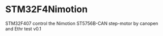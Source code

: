 # STM32F4Nimotion
STM32F407 control the Nimotion ST5756B-CAN step-motor by canopen and Ethr test v0.1
